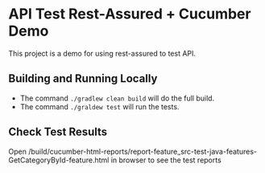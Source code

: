# API Test Rest-Assured + Cucumber Demo

This project is a demo for using rest-assured to test API.

## Building and Running Locally

* The command `./gradlew clean build` will do the full build.
* The command `./graldew test` will run the tests.

## Check Test Results 

Open /build/cucumber-html-reports/report-feature_src-test-java-features-GetCategoryById-feature.html in browser to see the test reports

